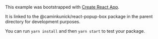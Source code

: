 This example was bootstrapped with [Create React App](https://github.com/facebook/create-react-app).

It is linked to the @caminkunick/react-popup-box package in the parent directory for development purposes.

You can run `yarn install` and then `yarn start` to test your package.

